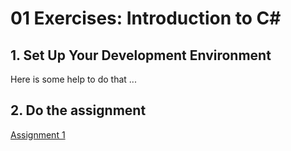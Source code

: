 # 01 Exercises: Introduction to C#

## 1. Set Up Your Development Environment

Here is some help to do that
...

## 2. Do the assignment

[Assignment 1](Assignment.md)

